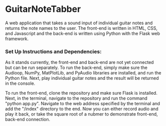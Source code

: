 # GuitarNoteTabber
A web application that takes a sound input of individual guitar notes and returns the note names to the user. The front-end is written in HTML, CSS, and Javascript and the back-end is written using Python with the Flask web framework.

<h3>Set Up Instructions and Dependencies:</h3>

As it stands currently, the front-end and back-end are not yet connected but can be run separately. To run the back-end, simply make sure the Audioop, NumPy, MatPlotLib, and PyAudio libraries are installed, and run the Python file. Next, play individual guitar notes and the result will be returned in the console. 

To run the front-end, clone the repository and make sure Flask is installed. Next, in the terminal, navigate to the repository and run the command "python app.py". Navigate to the web address specified by the terminal and add the "/index" directory to the end. Now you can either record audio and play it back, or take the square root of a nubmer to demonstrate front-end, back-end connection.
